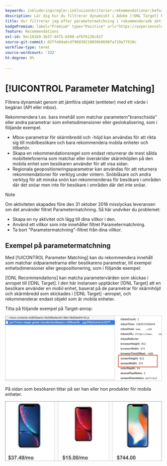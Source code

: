 ```yaml
---
keywords: inkluderingsregler;inklusionskriterier;rekommendationer;befordran;kampanjer;dynamisk filtrering;dynamisk;parametermatchning
description: Lär dig hur du filtrerar dynamiskt i Adobe [!DNL Target] Rekommendationer genom att jämföra objekt (entiteter) med ett värde i begäran (API eller mbox).
title: Hur filtrerar jag efter parametermatchning i rekommenderade aktiviteter?
badgePremium: label="Premium" type="Positive" url="https://experienceleague.adobe.com/docs/target/using/introduction/intro.html?lang=en#premium newtab=true" tooltip="Se vad som ingår i Target Premium."
feature: Recommendations
exl-id: 9ec161b9-1b37-4475-b508-af676126c817
source-git-commit: 02ffe8da6cdf96039218656b9690fa719a77910c
workflow-type: tm+mt
source-wordcount: '332'
ht-degree: 0%

---
```


# [!UICONTROL Parameter Matching]

Filtrera dynamiskt genom att jämföra objekt (entiteter) med ett värde i begäran (API eller mbox).

Rekommendera t.ex. bara innehåll som matchar parametern&quot;branschsida&quot; eller andra parametrar som enhetsdimensioner eller geolokalisering, som i följande exempel.

* Mbox-parametrar för skärmbredd och -höjd kan användas för att rikta sig till mobilbesökare och bara rekommendera mobila enheter och tillbehör.
* Skapa en rekommendationsregel som endast returnerar de mest sålda mobiltelefonerna som matchar eller överskrider skärmhöjden på den mobila enhet som besökaren använder för att visa sidan.
* Regionala geopositioneringsparametrar kan användas för att returnera rekommendationer för verktyg under vintern. Snöblåsare och andra verktyg för att minska snön kan rekommenderas för besökare i områden där det snöar men inte för besökare i områden där det inte snöar.

>[!NOTE]
>
>Om aktiviteten skapades före den 31 oktober 2016 misslyckas leveransen om det använder filtret Parametermatchning. Så här undviker du problemet:
>
>* Skapa en ny aktivitet och lägg till dina villkor i den.
>* Använd ett villkor som inte innehåller filtret Parametermatchning.
>* Ta bort &quot;Parametermatchning&quot;-filtret från dina villkor.

## Exempel på parametermatchning

Med [!UICONTROL Parameter Matching] kan du rekommendera innehåll som matchar sidparametrarna eller besökarens parametrar, till exempel enhetsdimensioner eller geopositionering, som i följande exempel:

[!DNL Recommendations] kan matcha parametervärden som skickas i anropet till [!DNL Target]. I den här instansen upptäcker [!DNL Target] att en besökare använder en mobil enhet, baserat på de parametrar för skärmhöjd och skärmbredd som skickades i [!DNL Target] -anropet, och rekommenderar endast objekt som är mobila enheter.

Titta på följande exempel på Target-anrop:

![Målsamtal](/help/main/c-recommendations/c-algorithms/assets/example-target-call-2.png)

På sidan som besökaren tittar på ser han eller hon produkter för mobila enheter.

![Produkter för mobila enheter](/help/main/c-recommendations/c-algorithms/assets/phones.png)
